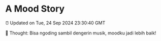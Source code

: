 # A Mood Story

⏰ Updated on Tue, 24 Sep 2024 23:30:40 GMT

💭 Thought: Bisa ngoding sambil dengerin musik, moodku jadi lebih baik!


